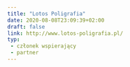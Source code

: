 ```yaml
---
title: "Lotos Poligrafia"
date: 2020-08-08T23:09:39+02:00
draft: false
link: http://www.lotos-poligrafia.pl/
typ:
 - członek wspierający
 - partner
---
```

